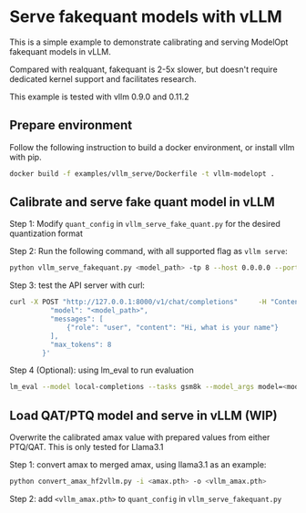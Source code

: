 # Serve fakequant models with vLLM

This is a simple example to demonstrate calibrating and serving ModelOpt fakequant models in vLLM.

Compared with realquant, fakequant is 2-5x slower, but doesn't require dedicated kernel support and facilitates research.

This example is tested with vllm 0.9.0 and 0.11.2

## Prepare environment

Follow the following instruction to build a docker environment, or install vllm with pip.

```bash
docker build -f examples/vllm_serve/Dockerfile -t vllm-modelopt .
```

## Calibrate and serve fake quant model in vLLM

Step 1: Modify `quant_config` in `vllm_serve_fake_quant.py` for the desired quantization format

Step 2: Run the following command, with all supported flag as `vllm serve`:

```bash
python vllm_serve_fakequant.py <model_path> -tp 8 --host 0.0.0.0 --port 8000
```

Step 3: test the API server with curl:

```bash
curl -X POST "http://127.0.0.1:8000/v1/chat/completions"     -H "Content-Type: application/json"     -d '{
          "model": "<model_path>",
          "messages": [
              {"role": "user", "content": "Hi, what is your name"}
          ],
          "max_tokens": 8
        }'

```

Step 4 (Optional): using lm_eval to run evaluation

```bash
lm_eval --model local-completions --tasks gsm8k --model_args model=<model_name>,base_url=http://127.0.0.1:8000/v1/completions,num_concurrent=1,max_retries=3,tokenized_requests=False,batch_size=128,tokenizer_backend=None
```

## Load QAT/PTQ model and serve in vLLM (WIP)

Overwrite the calibrated amax value with prepared values from either PTQ/QAT. This is only tested for Llama3.1

Step 1: convert amax to merged amax, using llama3.1 as an example:

```bash
python convert_amax_hf2vllm.py -i <amax.pth> -o <vllm_amax.pth>
```

Step 2: add `<vllm_amax.pth>` to `quant_config` in `vllm_serve_fakequant.py`
